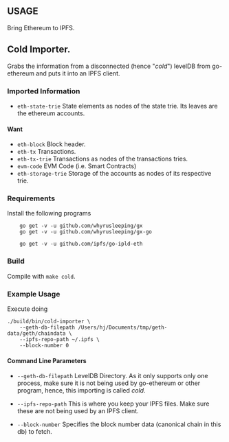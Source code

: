 ## USAGE

Bring Ethereum to IPFS.

## Cold Importer.

Grabs the information from a disconnected (hence "_cold_") levelDB from
go-ethereum and puts it into an IPFS client.

### Imported Information

* `eth-state-trie`
  State elements as nodes of the state trie.
  Its leaves are the ethereum accounts.

#### Want

* `eth-block`
  Block header.
* `eth-tx`
  Transactions.
* `eth-tx-trie`
  Transactions as nodes of the transactions tries.
* `evm-code`
  EVM Code (i.e. Smart Contracts)
* `eth-storage-trie`
  Storage of the accounts as nodes of its respective trie.

### Requirements

Install the following programs

```
	go get -v -u github.com/whyrusleeping/gx
	go get -v -u github.com/whyrusleeping/gx-go

	go get -v -u github.com/ipfs/go-ipld-eth
```

### Build

Compile with `make cold`.


### Example Usage

Execute doing

```
./build/bin/cold-importer \
	--geth-db-filepath /Users/hj/Documents/tmp/geth-data/geth/chaindata \
	--ipfs-repo-path ~/.ipfs \
	--block-number 0
```

#### Command Line Parameters

* `--geth-db-filepath`
  LevelDB Directory. As it only supports only one process, make sure it is
  not being used by go-ethereum or other program, hence, this importing is
  called _cold_.

* `--ipfs-repo-path`
  This is where you keep your IPFS files. Make sure these are not being used
  by an IPFS client.

* `--block-number`
  Specifies the block number data (canonical chain in this db) to fetch.

